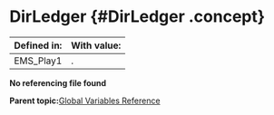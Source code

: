 # DirLedger {#DirLedger .concept}

|Defined in:|With value:|
|-----------|-----------|
|EMS\_Play1|.|

**No referencing file found**

**Parent topic:**[Global Variables Reference](../../../crossref/globVars/globVarsRef/GV_globVarsRef.md)

